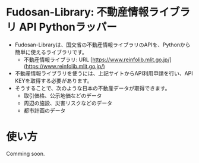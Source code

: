 # Fudosan-Library: 不動産情報ライブラリ API Pythonラッパー

- Fudosan-Libraryは、国交省の不動産情報ライブラリのAPIを、Pythonから簡単に使えるライブラリです。
    - 不動産情報ライブラリ: URL [https://www.reinfolib.mlit.go.jp/](https://www.reinfolib.mlit.go.jp/)
- 不動産情報ライブラリを使うには、上記サイトからAPI利用申請を行い、API KEYを取得する必要があります。
- そうすることで、次のような日本の不動産データが取得できます。
    - 取引価格、公示地価などのデータ
    - 周辺の施設、災害リスクなどのデータ
    - 都市計画のデータ

# 使い方

Comming soon.